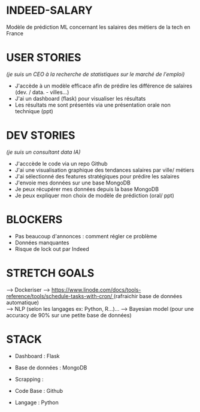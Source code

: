 # INDEED-SALARY
Modèle de prédiction ML concernant les salaires des métiers de la tech en France


# USER STORIES 
*(je suis un CEO à la recherche de statistiques sur le marché de l'emploi)*

- J'accède à un modèle efficace afin de prédire les différence de salaires 
(dev. / data. - villes...)
- J'ai un dashboard (flask) pour visualiser les résultats 
- Les résultats me sont présentés via une présentation orale non technique (ppt)

# DEV STORIES 
*(je suis un consultant data IA)*

- J'acccède le code via un repo Github 
- J'ai une visualisation graphique des tendances salaires par ville/ métiers
- J'ai sélectionné des features stratégiques pour prédire les salaires
- J'envoie mes données sur une base MongoDB
- Je peux récupérer mes données depuis la base MongoDB
- Je peux expliquer mon choix de modèle de prédiction (oral/ ppt)

# BLOCKERS

- Pas beaucoup d'annonces : comment régler ce problème
- Données manquantes 
- Risque de lock out par Indeed

# STRETCH  GOALS

--> Dockeriser
--> [https://www.linode.com/docs/tools-reference/tools/schedule-tasks-with-cron/ ](Cron) (rafraichir base de données automatique)  
--> NLP (selon les langages ex: Python, R...)...
--> Bayesian model (pour une accuracy de 90% sur une petite base de données)  


# STACK

- Dashboard : Flask  
- Base de données : MongoDB  
- Scrapping :   

- Code Base : Github  
- Langage : Python  
